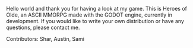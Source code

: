 Hello world and thank you for having a look at my game.
This is Heroes of Olde, an ASCII MMORPG made with the GODOT engine, currently in development.
If you would like to write your own distribution or have any questions, please contact me.

Contributors: Shar, Austin, Sami
